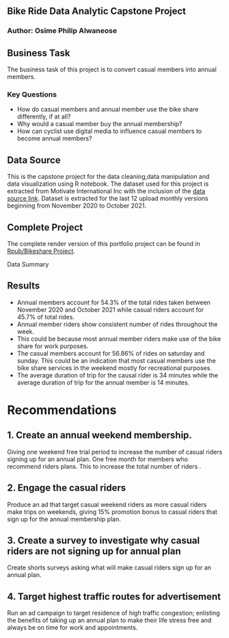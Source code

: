 ## Bike Ride Data Analytic Capstone Project
### Author: Osime Philip AIwaneose
## Business Task

The business task of this project is to convert casual members into annual members.

### Key Questions
- How do casual members and annual member use the bike share differently, if at all?
- Why would a casual member buy the annual membership?
- How can cyclist use digital media to influence casual members to become annual members?

## Data Source

This is the capstone project for the data cleaning,data manipulation and data visualization using R notebook. 
The dataset used for this project is extracted from Motivate International Inc with the inclusion of the [data source link](https://divvy-tripdata.s3.amazonaws.com/index.html). 
Dataset is extracted for the last 12 upload monthly versions beginning from November 2020 to October 2021.

## Complete Project
The complete render version of this portfolio project can be found in [Rpub/Bikeshare Project](https://rpubs.com/Donphosa/850133).


 Data Summary 
 
## Results

+ Annual members account for 54.3% of the total rides taken between November 2020 and October 2021 while casual riders account for 45.7% of total rides.
+ Annual member riders show consistent number of rides throughout the week. 
+ This could be because most annual member riders make use of the bike share for work purposes.
+ The casual members account for 56.86% of rides on saturday and sunday. This could be an indication that most casual members use the bike share services in the weekend mostly for recreational purposes.
+ The average duration of trip for the causal rider is 34 minutes while the average duration of trip for the annual member is 14 minutes.


# Recommendations

## 1. Create an annual weekend membership. 
Giving one weekend free trial period to increase the number of casual riders signing up for an annual plan.
One free month for members who recommend riders plans. This to increase the total number of riders .

## 2. Engage the casual riders 
Produce an ad that target casual weekend riders as more casual riders make trips on weekends, giving 15% promotion bonus to casual riders that sign up for the annual membership plan.

## 3. Create a survey to investigate why casual riders are not signing up for annual plan
Create shorts surveys asking what will make casual riders sign up for an annual plan.

## 4. Target highest traffic routes for advertisement
Run an ad campaign  to target residence of high traffic congestion; enlisting the benefits of taking up an annual plan to make their life stress free and always be on time for work and appointments.
